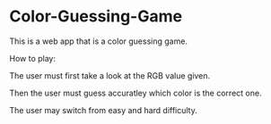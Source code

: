 # Color-Guessing-Game

This is a web app that is a color guessing game. 

How to play: 

The user must first take a look at the RGB value given.

Then the user must guess accuratley which color is the correct one. 

The user may switch from easy and hard difficulty. 
